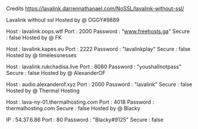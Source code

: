 Credits
https://lavalink.darrennathanael.com/NoSSL/lavalink-without-ssl/

Lavalink without ssl
Hosted by @ OGGY#9889


Host : lavalink.oops.wtf
Port : 2000
Password : "www.freehosts.ga"
Secure : false
Hosted by @ FK


Host : lavalink.kapes.eu
Port : 2222
Password : "lavalinkplay"
Secure : false
Hosted by @ timelessnesses


Host : lavalink.rukchadisa.live
Port : 8080
Password : "youshallnotpass"
Secure : false
Hosted by @ AlexanderOF


Host : audio.alexanderof.xyz
Port : 2000
Password : "lavalink"
Secure : false
Hosted by @ Thermal Hosting


Host : lava-ny-01.thermalhosting.com
Port : 4018
Password : thermalhosting.com
Secure : false
Hosted by @ Blacky


IP : 54.37.6.86
Port : 80
Password : "Blacky#9125"
Secure : false
